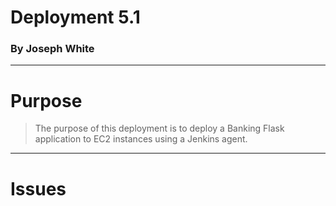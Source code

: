 # Deployment 5.1
### By Joseph White
---

# Purpose

>The purpose of this deployment is to deploy a Banking Flask application to EC2 instances using a Jenkins agent.
---

# Issues
